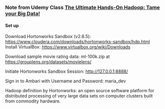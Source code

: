 ### Note from Udemy Class [The Ultimate Hands-On Hadoop: Tame your Big Data!](https://www.udemy.com/course/the-ultimate-hands-on-hadoop-tame-your-big-data/)
#### Set up
Download Hortonworks Sandbox (v2.6.5): https://www.cloudera.com/downloads/hortonworks-sandbox/hdp.html
Install VirtualBox: https://www.virtualbox.org/wiki/Downloads

Download sample movie rating data: ml-100k.zip at https://grouplens.org/datasets/movielens/

Initiate Hortonworks Sandbox Session: http://127.0.0.1:8888/

Sign in to Ambari with Username and Password: maria_dev

Hadoop definition by Hortonworks: an open source software platform for distributed processing of very large data sets on computer clusters built from commodity hardware.
